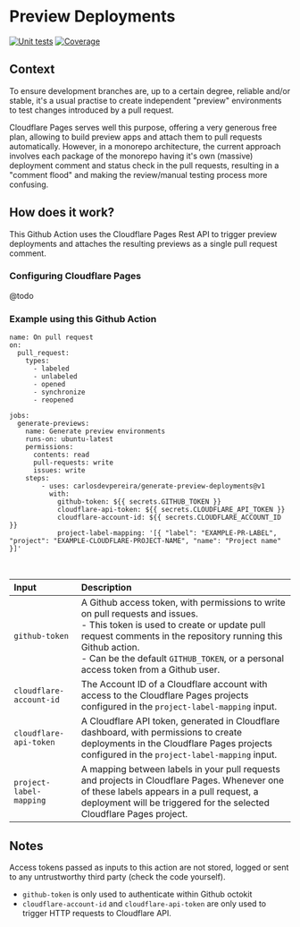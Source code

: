 # Preview Deployments

[![Unit tests](https://github.com/carlosdevpereira/generate-preview-deployments/actions/workflows/unit-tests.yml/badge.svg)](https://github.com/carlosdevpereira/generate-preview-deployments/actions/workflows/unit-tests.yml)
[![Coverage](https://img.shields.io/badge/dynamic/json?url=https%3A%2F%2Fcarlosdevpereira-preview-deployments.pages.dev%2Fcoverage-percentage.json&query=%24.coverage&suffix=%25&logo=2fas&logoColor=aaa&label=Coverage&color=rgb(50%2C%20199%2C%2084))](https://carlosdevpereira-preview-deployments.pages.dev)

## Context

To ensure development branches are, up to a certain degree, reliable and/or stable, it's a usual practise to create independent "preview" environments to test changes introduced by a pull request.

Cloudflare Pages serves well this purpose, offering a very generous free plan, allowing to build preview apps and attach them to pull requests automatically. However, in a monorepo architecture, the current approach involves each package of the monorepo having it's own (massive) deployment comment and status check in the pull requests, resulting in a "comment flood" and making the review/manual testing process more confusing.

## How does it work?

This Github Action uses the Cloudflare Pages Rest API to trigger preview deployments and attaches the resulting previews as a single pull request comment.

### Configuring Cloudflare Pages

@todo

### Example using this Github Action

```
name: On pull request
on:
  pull_request:
    types:
      - labeled
      - unlabeled
      - opened
      - synchronize
      - reopened

jobs:
  generate-previews:
    name: Generate preview environments
    runs-on: ubuntu-latest
    permissions:
      contents: read
      pull-requests: write
      issues: write
    steps:
        - uses: carlosdevpereira/generate-preview-deployments@v1
          with:
            github-token: ${{ secrets.GITHUB_TOKEN }}
            cloudflare-api-token: ${{ secrets.CLOUDFLARE_API_TOKEN }}
            cloudflare-account-id: ${{ secrets.CLOUDFLARE_ACCOUNT_ID }}
            project-label-mapping: '[{ "label": "EXAMPLE-PR-LABEL", "project": "EXAMPLE-CLOUDFLARE-PROJECT-NAME", "name": "Project name" }]'

```
<br/>

| Input                   | Description                           |
| :---------------------- | :------------------------------------ |
| `github-token`          | A Github access token, with permissions to write on pull requests and issues. <br/> - This token is used to create or update pull request comments in the repository running this Github action. <br/> - Can be the default `GITHUB_TOKEN`, or a personal access token from a Github user. |
| `cloudflare-account-id` | The Account ID of a Cloudflare account with access to the Cloudflare Pages projects configured in the `project-label-mapping` input.
| `cloudflare-api-token`  | A Cloudflare API token, generated in Cloudflare dashboard, with permissions to create deployments in the Cloudflare Pages projects configured in the `project-label-mapping` input.
| `project-label-mapping` | A mapping between labels in your pull requests and projects in Cloudflare Pages. Whenever one of these labels appears in a pull request, a deployment will be triggered for the selected Cloudflare Pages project. | 

## Notes
Access tokens passed as inputs to this action are not stored, logged or sent to any untrustworthy third party (check the code yourself).
  - `github-token` is only used to authenticate within Github octokit
  - `cloudflare-account-id` and `cloudflare-api-token` are only used to trigger HTTP requests to Cloudflare API.
